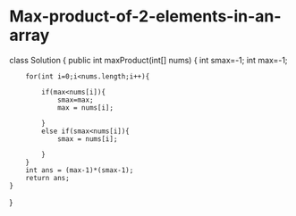 # Max-product-of-2-elements-in-an-array
class Solution {
    public int maxProduct(int[] nums) {
        int smax=-1;
        int max=-1;

        for(int i=0;i<nums.length;i++){

            if(max<nums[i]){
                smax=max;
                max = nums[i];
                
            }
            else if(smax<nums[i]){
                smax = nums[i];
                
            }
        }
        int ans = (max-1)*(smax-1);
        return ans;
    }
}
